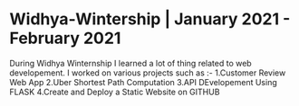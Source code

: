# Widhya-Wintership | January 2021 - February 2021 
During Widhya Winternship I learned a lot of thing related to web developement. 
I worked on various projects such as :- 
1.Customer Review Web App 
2.Uber Shortest Path Computation 
3.API DEvelopement Using FLASK 
4.Create and Deploy a Static Website on GITHUB
